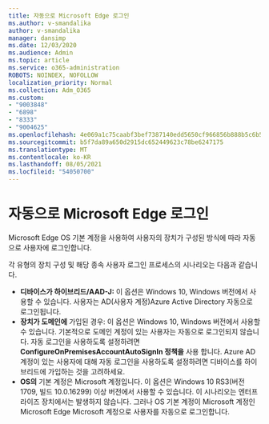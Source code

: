 ```yaml
---
title: 자동으로 Microsoft Edge 로그인
ms.author: v-smandalika
author: v-smandalika
manager: dansimp
ms.date: 12/03/2020
ms.audience: Admin
ms.topic: article
ms.service: o365-administration
ROBOTS: NOINDEX, NOFOLLOW
localization_priority: Normal
ms.collection: Adm_O365
ms.custom:
- "9003848"
- "6898"
- "8333"
- "9004625"
ms.openlocfilehash: 4e069a1c75caabf3bef7387140edd5650cf966856b888b5c6b5618a603986d6d
ms.sourcegitcommit: b5f7da89a650d2915dc652449623c78be6247175
ms.translationtype: MT
ms.contentlocale: ko-KR
ms.lasthandoff: 08/05/2021
ms.locfileid: "54050700"
---
```

# <a name="sign-in-to-microsoft-edge-automatically"></a>자동으로 Microsoft Edge 로그인

Microsoft Edge OS 기본 계정을 사용하여 사용자의 장치가 구성된 방식에 따라 자동으로 사용자에 로그인합니다. 

각 유형의 장치 구성 및 해당 종속 사용자 로그인 프로세스의 시나리오는 다음과 같습니다.

- **디바이스가 하이브리드/AAD-J:** 이 옵션은 Windows 10, Windows 버전에서 사용할 수 있습니다. 사용자는 AD(사용자 계정)Azure Active Directory 자동으로 로그인됩니다.
- **장치가 도메인에** 가입된 경우: 이 옵션은 Windows 10, Windows 버전에서 사용할 수 있습니다. 기본적으로 도메인 계정이 있는 사용자는 자동으로 로그인되지 않습니다. 자동 로그인을 사용하도록 설정하려면 **ConfigureOnPremisesAccountAutoSignIn 정책을** 사용 합니다. Azure AD 계정이 있는 사용자에 대해 자동 로그인을 사용하도록 설정하려면 디바이스를 하이브리드에 가입하는 것을 고려하세요.
- **OS의** 기본 계정은 Microsoft 계정입니다. 이 옵션은 Windows 10 RS3(버전 1709, 빌드 10.0.16299) 이상 버전에서 사용할 수 있습니다. 이 시나리오는 엔터프라이즈 장치에서는 발생하지 않습니다. 그러나 OS 기본 계정이 Microsoft 계정인 Microsoft Edge Microsoft 계정으로 사용자를 자동으로 로그인합니다.
 
 
